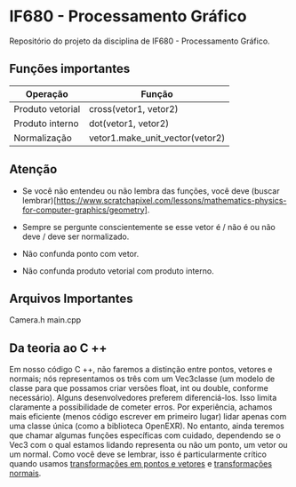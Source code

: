 # IF680 - Processamento Gráfico
Repositório do projeto da disciplina de IF680 - Processamento Gráfico.


## Funções importantes
Operação | Função |
-|-|
Produto vetorial | cross(vetor1, vetor2) |
Produto interno  | dot(vetor1, vetor2) |
Normalização | vetor1.make_unit_vector(vetor2) |

## Atenção
 *  Se você não entendeu ou não lembra das funções, você deve (buscar lembrar)[https://www.scratchapixel.com/lessons/mathematics-physics-for-computer-graphics/geometry].

* Sempre se pergunte conscientemente se esse vetor é / não é ou não deve / deve ser normalizado.

* Não confunda ponto com vetor.

* Não confunda produto vetorial com produto interno.

## Arquivos Importantes 
Camera.h
main.cpp

## Da teoria ao C ++
Em nosso código C ++, não faremos a distinção entre pontos, vetores e normais; nós representamos os três com um Vec3classe (um modelo de classe para que possamos criar versões float, int ou double, conforme necessário). Alguns desenvolvedores preferem diferenciá-los. Isso limita claramente a possibilidade de cometer erros. Por experiência, achamos mais eficiente (menos código escrever em primeiro lugar) lidar apenas com uma classe única (como a biblioteca OpenEXR). No entanto, ainda teremos que chamar algumas funções específicas com cuidado, dependendo se o Vec3 com o qual estamos lidando representa ou não um ponto, um vetor ou um normal. Como você deve se lembrar, isso é particularmente crítico quando usamos [transformações em pontos e vetores](https://www.scratchapixel.com/lessons/mathematics-physics-for-computer-graphics/geometry/transforming-points-and-vectors) e [transformações normais](https://www.scratchapixel.com/lessons/mathematics-physics-for-computer-graphics/geometry/transforming-normals).
